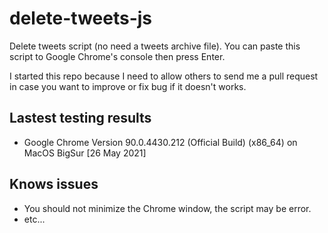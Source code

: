 # delete-tweets-js

Delete tweets script (no need a tweets archive file). You can paste this script to Google Chrome's console then press Enter.

I started this repo because I need to allow others to send me a pull request in case you want to improve or fix bug if it doesn't works.

## Lastest testing results

- Google Chrome Version 90.0.4430.212 (Official Build) (x86_64) on MacOS BigSur [26 May 2021]

## Knows issues

- You should not minimize the Chrome window, the script may be error.
- etc...
